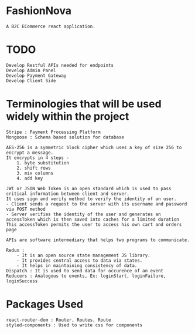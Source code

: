 # FashionNova
	A B2C ECommerce react application.

# TODO
	Develop Restful APIs needed for endpoints 
	Develop Admin Panel
	Develop Payment Gateway
	Develop Client Side

# Terminologies that will be used widely within the project
	Stripe : Payment Processing Platform
	Mongoose : Schema based solution for database

	AES-256 is a symmetric block cipher which uses a key of size 256 to encrypt a message. 
	It encrypts in 4 steps -
		1. byte substitution
		2. shift rows
		3. mix columns
		4. add key

	JWT or JSON Web Token is an open standard which is used to pass critical information between client and server.
	It uses sign and verify method to verify the identity of an user.
	- Client sends a request to the server with its username and password via POST method
	- Server verifies the identity of the user and generates an accessToken which is then saved into caches for a limited duration
	This accessToken permits the user to access his own cart and orders page

	APIs are software intermediary that helps two programs to communicate.

	Redux :
		- It is an open source state management JS library. 
		- It provides central access to data via states.
		- It helps in maintaining consistency of data.
	Dispatch : It is used to send data for occurence of an event
	Reducers : Analogous to events, Ex: loginStart, loginFailure, loginSuccess

# Packages Used
	react-router-dom : Router, Routes, Route
	styled-components : Used to write css for components